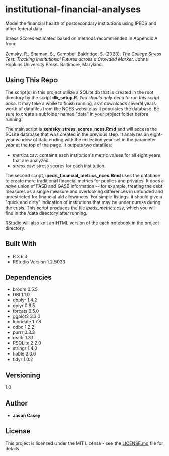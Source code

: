 # institutional-financial-analyses

Model the financial health of postsecondary institutions using IPEDS and other federal data.

Stress Scores estimated based on methods recommended in Appendix A from:

Zemsky, R., Shaman, S., Campbell Baldridge, S. (2020). _The College Stress Test: Tracking Institutional Futures across a Crowded Market_. Johns Hopkins University Press.  Baltimore, Maryland.

## Using This Repo

The script(s) in this project utilize a SQLite db that is created in the root directory by the script **db_setup.R**.  _You should only need to run this script once_.  It may take a while to finish running, as it downloads several years worth of datafiles from the NCES website as it populates the database.  Be sure to create a subfolder named "data" in your project folder before running.

The main script is **zemsky_stress_scores_nces.Rmd** and will access the SQLite database that was created in the previous step.  It analyzes an eight-year window of data ending with the collection year set in the parameter _year_ at the top of the page.  It outputs two datafiles:

* _metrics.csv_: contains each institution's metric values for all eight years that are analyzed.
* _stress.csv_: stress scores for each institution.

The second script, **ipeds_financial_metrics_nces.Rmd** uses the database to create more traditional financial metrics for publics and privates.  It does a _naive_ union of FASB and GASB information -- for example, treating the debt measures as a single measure and overlooking differences in unfunded and unrestricted for financial aid allowances.  For simple listings, it should give a "quick and dirty" indication of institutions that may be under duress during the crisis.  This script produces the file _ipeds_metrics.csv_, which you will find in the /data directory after running.

RStudio will also knit an HTML version of the each notebook in the project directory.

## Built With

* R 3.6.3
* RStudio Version 1.2.5033

## Dependencies

* broom     0.5.5
* DBI       1.1.0
* dbplyr    1.4.2
* dplyr     0.8.5
* forcats   0.5.0
* ggplot2   3.3.0
* lubridate 1.7.8
* odbc      1.2.2
* purrr     0.3.3
* readr     1.3.1
* RSQLite   2.2.0
* stringr   1.4.0
* tibble    3.0.0
* tidyr     1.0.2

## Versioning

1.0

## Author

* **Jason Casey**

## License

This project is licensed under the MIT License - see the [LICENSE.md](LICENSE.md) file for details

